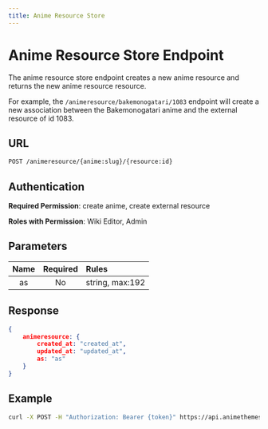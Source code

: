 ```yaml
---
title: Anime Resource Store
---
```


# Anime Resource Store Endpoint

The anime resource store endpoint creates a new anime resource and returns the new anime resource resource.

For example, the `/animeresource/bakemonogatari/1083` endpoint will create a new association between the Bakemonogatari anime and the external resource of id 1083.

## URL

```sh
POST /animeresource/{anime:slug}/{resource:id}
```

## Authentication

**Required Permission**: create anime, create external resource

**Roles with Permission**: Wiki Editor, Admin

## Parameters

| Name | Required | Rules           |
| :--: | :------: | :-------------- |
| as   | No       | string, max:192 |

## Response

```json
{
    animeresource: {
        created_at: "created_at",
        updated_at: "updated_at",
        as: "as"
    }
}
```

## Example

```bash
curl -X POST -H "Authorization: Bearer {token}" https://api.animethemes.moe/animeresource/bakemonogatari/1083
```
